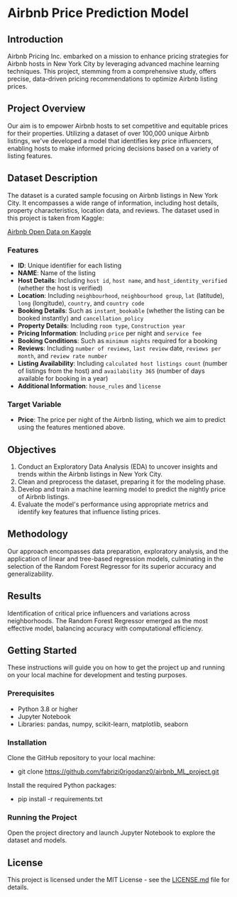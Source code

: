 # Airbnb Price Prediction Model

## Introduction
Airbnb Pricing Inc. embarked on a mission to enhance pricing strategies for Airbnb hosts in New York City by leveraging advanced machine learning techniques. This project, stemming from a comprehensive study, offers precise, data-driven pricing recommendations to optimize Airbnb listing prices.

## Project Overview
Our aim is to empower Airbnb hosts to set competitive and equitable prices for their properties. Utilizing a dataset of over 100,000 unique Airbnb listings, we've developed a model that identifies key price influencers, enabling hosts to make informed pricing decisions based on a variety of listing features.

## Dataset Description
The dataset is a curated sample focusing on Airbnb listings in New York City. It encompasses a wide range of information, including host details, property characteristics, location data, and reviews. The dataset used in this project is taken from Kaggle:

[Airbnb Open Data on Kaggle](https://www.kaggle.com/datasets/arianazmoudeh/airbnbopendata/data)

### Features
- **ID**: Unique identifier for each listing
- **NAME**: Name of the listing
- **Host Details**: Including `host id`, `host name`, and `host_identity_verified` (whether the host is verified)
- **Location**: Including `neighbourhood`, `neighbourhood group`, `lat` (latitude), `long` (longitude), `country`, and `country code`
- **Booking Details**: Such as `instant_bookable` (whether the listing can be booked instantly) and `cancellation_policy`
- **Property Details**: Including `room type`, `Construction year`
- **Pricing Information**: Including `price` per night and `service fee`
- **Booking Conditions**: Such as `minimum nights` required for a booking
- **Reviews**: Including `number of reviews`, `last review` date, `reviews per month`, and `review rate number`
- **Listing Availability**: Including `calculated host listings count` (number of listings from the host) and `availability 365` (number of days available for booking in a year)
- **Additional Information**: `house_rules` and `license`

### Target Variable
- **Price**: The price per night of the Airbnb listing, which we aim to predict using the features mentioned above.

## Objectives
1. Conduct an Exploratory Data Analysis (EDA) to uncover insights and trends within the Airbnb listings in New York City.
2. Clean and preprocess the dataset, preparing it for the modeling phase.
3. Develop and train a machine learning model to predict the nightly price of Airbnb listings.
4. Evaluate the model's performance using appropriate metrics and identify key features that influence listing prices.

## Methodology
Our approach encompasses data preparation, exploratory analysis, and the application of linear and tree-based regression models, culminating in the selection of the Random Forest Regressor for its superior accuracy and generalizability.

## Results
Identification of critical price influencers and variations across neighborhoods.
The Random Forest Regressor emerged as the most effective model, balancing accuracy with computational efficiency.

## Getting Started
These instructions will guide you on how to get the project up and running on your local machine for development and testing purposes.

### Prerequisites
- Python 3.8 or higher
- Jupyter Notebook
- Libraries: pandas, numpy, scikit-learn, matplotlib, seaborn

### Installation
Clone the GitHub repository to your local machine:
- git clone https://github.com/fabrizi0rigodanz0/airbnb_ML_project.git

Install the required Python packages:
- pip install -r requirements.txt

### Running the Project
Open the project directory and launch Jupyter Notebook to explore the dataset and models.

## License
This project is licensed under the MIT License - see the [LICENSE.md](LICENSE) file for details.
